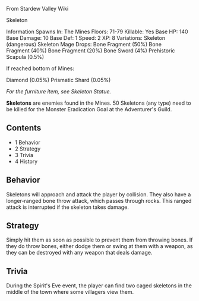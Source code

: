 From Stardew Valley Wiki

Skeleton

Information Spawns In: The Mines Floors: 71-79 Killable: Yes Base HP: 140 Base Damage: 10 Base Def: 1 Speed: 2 XP: 8 Variations: Skeleton (dangerous) Skeleton Mage Drops: Bone Fragment (50%) Bone Fragment (40%) Bone Fragment (20%) Bone Sword (4%) Prehistoric Scapula (0.5%)

If reached bottom of Mines:

Diamond (0.05%) Prismatic Shard (0.05%)

*For the furniture item, see Skeleton Statue.*

**Skeletons** are enemies found in the Mines. 50 Skeletons (any type) need to be killed for the Monster Eradication Goal at the Adventurer's Guild.

## Contents

- 1 Behavior
- 2 Strategy
- 3 Trivia
- 4 History

## Behavior

Skeletons will approach and attack the player by collision. They also have a longer-ranged bone throw attack, which passes through rocks. This ranged attack is interrupted if the skeleton takes damage.

## Strategy

Simply hit them as soon as possible to prevent them from throwing bones. If they do throw bones, either dodge them or swing at them with a weapon, as they can be destroyed with any weapon that deals damage.

## Trivia

During the Spirit's Eve event, the player can find two caged skeletons in the middle of the town where some villagers view them.